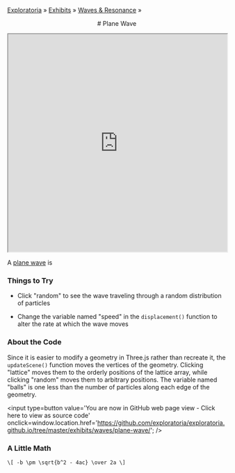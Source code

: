 [Exploratoria]( http://exploratoria.github.io ) &raquo; [Exhibits]( http://exploratoria.github.io/exhibits/ ) &raquo;
[Waves & Resonance]( http://exploratoria.github.io/exhibits/waves/ ) &raquo;

<center>
# Plane Wave
</center>

<span style=display:none>_View as a web page to see the content of this iframe_</span>
<iframe src=http://exploratoria.github.io/lib/code-edit-view/code-edit-view.html#http://exploratoria.github.io/exhibits/waves/plane-wave/plane-wave.html width=100% height=500px></iframe>

A <a href=https://en.wikipedia.org/wiki/Plane_wave>plane wave</a> is

### Things to Try

* Click "random" to see the wave traveling through a random distribution of particles

* Change the variable named "speed" in the `displacement()` function to alter the rate at which the wave moves
 
### About the Code

Since it is easier to modify a geometry in Three.js rather than recreate it, the `updateScene()` function moves the vertices of the geometry. Clicking "lattice" moves them to the orderly positions of the lattice array, while clicking "random" moves them to arbitrary positions. The variable named "balls" is one less than the number of particles along each edge of the geometry.

<span style=display:none; >[You are now in GitHub source code view - Click here to view as a web page]( http://exploratoria.github.io/exhibits/waves/plane-wave/index.html "View file as a web page." ) </span>
<input type=button value='You are now in GitHub web page view - Click here to view as source code' onclick=window.location.href='https://github.com/exploratoria/exploratoria.github.io/tree/master/exhibits/waves/plane-wave/'; />

### A Little Math
<script src=http://cdn.mathjax.org/mathjax/latest/MathJax.js?config=TeX-AMS_HTML></script>

`\[ -b \pm \sqrt{b^2 - 4ac} \over 2a \]`
